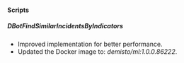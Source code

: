 
#### Scripts

##### DBotFindSimilarIncidentsByIndicators

- Improved implementation for better performance.
- Updated the Docker image to: *demisto/ml:1.0.0.86222*.

